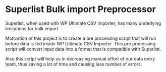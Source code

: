 # Superlist Bulk import Preprocessor

Superlist, when used with WP Ultimate CSV Importer, has many underlying limitations for bulk import.

Motivation of this project is to create a pre processing script that will run before data is fed inside WP Ultimate CSV Importer. This pre processing script will convert input data into a format that is compatible with Superlist.

Also this script will help us in decreasing manual effort of our data entry team, thus saving a lot of time and causing less number of errors.
